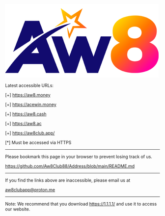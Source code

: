 ![image](https://github.com/Aw8Club88/Address/blob/main/AW8.png)

Latest accessible URLs:

[+] https://aw8.money

[+] https://acewin.money

[+] https://aw8.cash

[+] https://aw8.ac

[+] https://aw8club.app/


[*] Must be accessed via HTTPS

------------------------------------------------

Please bookmark this page in your browser to prevent losing track of us.

https://github.com/Aw8Club88/Address/blob/main/README.md

------------------------------------------------

If you find the links above are inaccessible, please email us at

aw8clubapp@proton.me

------------------------------------------------

Note:
We recommend that you download https://1.1.1.1/ and use it to access our website.
